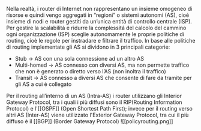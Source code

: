 Nella realtà, i router di Internet non rappresentano un insieme omogeneo di risorse e quindi vengo aggregati in “regioni” o sistemi autonomi (AS), cioé insieme di nodi e router gestiti da un’unica entità di controllo centrale (ISP). Per gestire la scalabilitá e ridurre la complessitá del calcolo del cammino ogni organizzazione (ISP) sceglie autonomamente le proprie politiche di routing, cioè le regole per instradare e filtrare il traffico. In base alle politiche di routing implementate gli AS si dividono in 3 principali categorie:
- Stub -> AS con una sola connessione ad un altro AS
- Multi-homed -> AS connesso con diversi AS, ma non permette traffico che non è generato o diretto verso l’AS (non inoltra il traffico)
- Transit -> AS connesso a diversi AS che consente di fare da tramite per gli AS a cui è collegato

Per il routing all’interno di un AS (Intra-AS) i router utilizzano gli Interior Gateway Protocol, tra i quali i più diffusi sono il RIP(Routing Information Protocol) e l'[[OSPF]] (Open Shortest Path First); invece per il routing verso altri AS (Inter-AS) viene utilizzato l'Exterior Gateway Protocol, tra cui il più diffuso è il [[BGP]] (Border Gateway Protocol)
![[policyrouting.png]]
